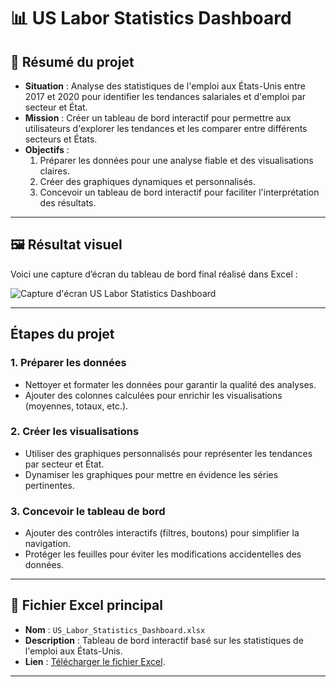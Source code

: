 # 📊 US Labor Statistics Dashboard

## 📝 Résumé du projet
- **Situation** : Analyse des statistiques de l'emploi aux États-Unis entre 2017 et 2020 pour identifier les tendances salariales et d'emploi par secteur et État.
- **Mission** : Créer un tableau de bord interactif pour permettre aux utilisateurs d'explorer les tendances et les comparer entre différents secteurs et États.
- **Objectifs** :
  1. Préparer les données pour une analyse fiable et des visualisations claires.
  2. Créer des graphiques dynamiques et personnalisés.
  3. Concevoir un tableau de bord interactif pour faciliter l'interprétation des résultats.

---

## 🖼 Résultat visuel
Voici une capture d’écran du tableau de bord final réalisé dans Excel :

![Capture d'écran US Labor Statistics Dashboard](https://github.com/Arnaudl44/Excel-Projects/blob/main/US%20Labor%20Statistics%20Dashboard/images/Capture%20d'%C3%A9cran_US_%20Labor_%20Statistics_Dashboard.png?raw=true)

---

## Étapes du projet

### 1. Préparer les données 
- Nettoyer et formater les données pour garantir la qualité des analyses.
- Ajouter des colonnes calculées pour enrichir les visualisations (moyennes, totaux, etc.).

### 2. Créer les visualisations
- Utiliser des graphiques personnalisés pour représenter les tendances par secteur et État.
- Dynamiser les graphiques pour mettre en évidence les séries pertinentes.

### 3. Concevoir le tableau de bord
- Ajouter des contrôles interactifs (filtres, boutons) pour simplifier la navigation.
- Protéger les feuilles pour éviter les modifications accidentelles des données.

---

## 📄 Fichier Excel principal
- **Nom** : `US_Labor_Statistics_Dashboard.xlsx`
- **Description** : Tableau de bord interactif basé sur les statistiques de l'emploi aux États-Unis.
- **Lien** : [Télécharger le fichier Excel](https://github.com/Arnaudl44/Excel-Projects/blob/main/US%20Labor%20Statistics%20Dashboard/files/US_Labor_Statistics_Dashboard.xlsx).

---
